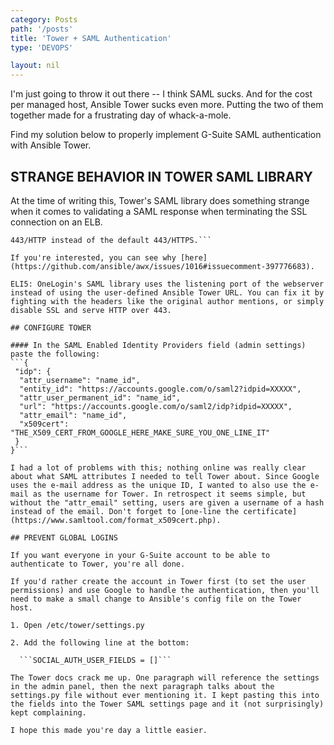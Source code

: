 ```yaml
---
category: Posts
path: '/posts'
title: 'Tower + SAML Authentication'
type: 'DEVOPS'

layout: nil
---
```


I'm just going to throw it out there -- I think SAML sucks. And for the cost per managed host, Ansible Tower sucks even more. Putting the two of them together made for a frustrating day of whack-a-mole. 

Find my solution below to properly implement G-Suite SAML authentication with Ansible Tower.

## STRANGE BEHAVIOR IN TOWER SAML LIBRARY

At the time of writing this, Tower's SAML library does something strange when it comes to validating a SAML response when terminating the SSL connection on an ELB.

```That means configuring nginx on the Tower server to use port 
443/HTTP instead of the default 443/HTTPS.```

If you're interested, you can see why [here](https://github.com/ansible/awx/issues/1016#issuecomment-397776683). 

ELI5: OneLogin's SAML library uses the listening port of the webserver instead of using the user-defined Ansible Tower URL. You can fix it by fighting with the headers like the original author mentions, or simply disable SSL and serve HTTP over 443.

## CONFIGURE TOWER

#### In the SAML Enabled Identity Providers field (admin settings) paste the following:
```{
 "idp": {
  "attr_username": "name_id",
  "entity_id": "https://accounts.google.com/o/saml2?idpid=XXXXX",
  "attr_user_permanent_id": "name_id",
  "url": "https://accounts.google.com/o/saml2/idp?idpid=XXXXX",
  "attr_email": "name_id",
  "x509cert": "THE_X509_CERT_FROM_GOOGLE_HERE_MAKE_SURE_YOU_ONE_LINE_IT"
 }
}```

I had a lot of problems with this; nothing online was really clear about what SAML attributes I needed to tell Tower about. Since Google uses the e-mail address as the unique ID, I wanted to also use the e-mail as the username for Tower. In retrospect it seems simple, but without the "attr_email" setting, users are given a username of a hash instead of the email. Don't forget to [one-line the certificate](https://www.samltool.com/format_x509cert.php).

## PREVENT GLOBAL LOGINS

If you want everyone in your G-Suite account to be able to authenticate to Tower, you're all done.

If you'd rather create the account in Tower first (to set the user permissions) and use Google to handle the authentication, then you'll need to make a small change to Ansible's config file on the Tower host.

1. Open /etc/tower/settings.py

2. Add the following line at the bottom:

  ```SOCIAL_AUTH_USER_FIELDS = []```

The Tower docs crack me up. One paragraph will reference the settings in the admin panel, then the next paragraph talks about the settings.py file without ever mentioning it. I kept pasting this into the fields into the Tower SAML settings page and it (not surprisingly) kept complaining.

I hope this made you're day a little easier.